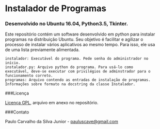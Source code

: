 # Instalador de Programas
### Desenvolvido no Ubuntu 16.04, Python3.5, Tkinter.

Este repositório contém um software desenvolvido em python para instalar programas na distribuição Ubuntu. Seu objetivo é facilitar e agilizar o processo de instalar vários aplicativos ao mesmo tempo. Para isso, ele usa de uma lista previamente alimentada. 

```
instalador: Executável do programa. Pede senha do administrador no início.
instalador.py: Arquivo python do programa. Para usá-lo como executável, deve-se executar com privilégios de adminstrador para o funcionamento correto.
programas: Arquivo contendo as entradas de instalação de programas. Informações sobre formato na docstring da classe Instalador.
```

###Licença

[Licença GPL](https://github.com/paulocsilvajr/instalador-programas/blob/master/license_gpl.txt), arquivo em anexo no repositório.

###Contato

Paulo Carvalho da Silva Junior - pauluscave@gmail.com
